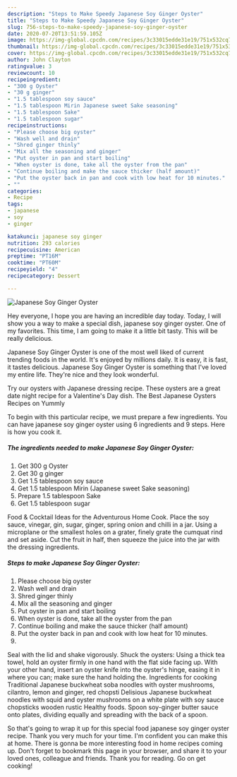 ```yaml
---
description: "Steps to Make Speedy Japanese Soy Ginger Oyster"
title: "Steps to Make Speedy Japanese Soy Ginger Oyster"
slug: 756-steps-to-make-speedy-japanese-soy-ginger-oyster
date: 2020-07-20T13:51:59.105Z
image: https://img-global.cpcdn.com/recipes/3c33015edde31e19/751x532cq70/japanese-soy-ginger-oyster-recipe-main-photo.jpg
thumbnail: https://img-global.cpcdn.com/recipes/3c33015edde31e19/751x532cq70/japanese-soy-ginger-oyster-recipe-main-photo.jpg
cover: https://img-global.cpcdn.com/recipes/3c33015edde31e19/751x532cq70/japanese-soy-ginger-oyster-recipe-main-photo.jpg
author: John Clayton
ratingvalue: 3
reviewcount: 10
recipeingredient:
- "300 g Oyster"
- "30 g ginger"
- "1.5 tablespoon soy sauce"
- "1.5 tablespoon Mirin Japanese sweet Sake seasoning"
- "1.5 tablespoon Sake"
- "1.5 tablespoon sugar"
recipeinstructions:
- "Please choose big oyster"
- "Wash well and drain"
- "Shred ginger thinly"
- "Mix all the seasoning and ginger"
- "Put oyster in pan and start boiling"
- "When oyster is done, take all the oyster from the pan"
- "Continue boiling and make the sauce thicker (half amount)"
- "Put the oyster back in pan and cook with low heat for 10 minutes."
- ""
categories:
- Recipe
tags:
- japanese
- soy
- ginger

katakunci: japanese soy ginger 
nutrition: 293 calories
recipecuisine: American
preptime: "PT16M"
cooktime: "PT60M"
recipeyield: "4"
recipecategory: Dessert

---
```



![Japanese Soy Ginger Oyster](https://img-global.cpcdn.com/recipes/3c33015edde31e19/751x532cq70/japanese-soy-ginger-oyster-recipe-main-photo.jpg)

Hey everyone, I hope you are having an incredible day today. Today, I will show you a way to make a special dish, japanese soy ginger oyster. One of my favorites. This time, I am going to make it a little bit tasty. This will be really delicious.

Japanese Soy Ginger Oyster is one of the most well liked of current trending foods in the world. It's enjoyed by millions daily. It is easy, it is fast, it tastes delicious. Japanese Soy Ginger Oyster is something that I've loved my entire life. They're nice and they look wonderful.

Try our oysters with Japanese dressing recipe. These oysters are a great date night recipe for a Valentine&#39;s Day dish. The Best Japanese Oysters Recipes on Yummly


To begin with this particular recipe, we must prepare a few ingredients. You can have japanese soy ginger oyster using 6 ingredients and 9 steps. Here is how you cook it.

<!--inarticleads1-->

##### The ingredients needed to make Japanese Soy Ginger Oyster:

1. Get 300 g Oyster
1. Get 30 g ginger
1. Get 1.5 tablespoon soy sauce
1. Get 1.5 tablespoon Mirin (Japanese sweet Sake seasoning)
1. Prepare 1.5 tablespoon Sake
1. Get 1.5 tablespoon sugar


Food &amp; Cocktail Ideas for the Adventurous Home Cook. Place the soy sauce, vinegar, gin, sugar, ginger, spring onion and chilli in a jar. Using a microplane or the smallest holes on a grater, finely grate the cumquat rind and set aside. Cut the fruit in half, then squeeze the juice into the jar with the dressing ingredients. 

<!--inarticleads2-->

##### Steps to make Japanese Soy Ginger Oyster:

1. Please choose big oyster
1. Wash well and drain
1. Shred ginger thinly
1. Mix all the seasoning and ginger
1. Put oyster in pan and start boiling
1. When oyster is done, take all the oyster from the pan
1. Continue boiling and make the sauce thicker (half amount)
1. Put the oyster back in pan and cook with low heat for 10 minutes.
1. 


Seal with the lid and shake vigorously. Shuck the oysters: Using a thick tea towel, hold an oyster firmly in one hand with the flat side facing up. With your other hand, insert an oyster knife into the oyster&#39;s hinge, easing it in where you can; make sure the hand holding the. Ingredients for cooking Traditional Japanese buckwheat soba noodles with oyster mushrooms, cilantro, lemon and ginger, red chopsti Delisious Japanese buckwheat noodles with squid and oyster mushrooms on a white plate with soy sauce chopsticks wooden rustic Healthy foods. Spoon soy-ginger butter sauce onto plates, dividing equally and spreading with the back of a spoon. 

So that's going to wrap it up for this special food japanese soy ginger oyster recipe. Thank you very much for your time. I'm confident you can make this at home. There is gonna be more interesting food in home recipes coming up. Don't forget to bookmark this page in your browser, and share it to your loved ones, colleague and friends. Thank you for reading. Go on get cooking!
